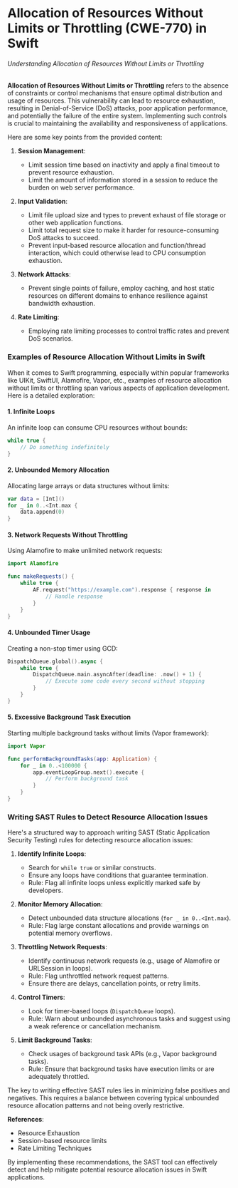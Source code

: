 # Allocation of Resources Without Limits or Throttling (CWE-770) in Swift

###### Understanding Allocation of Resources Without Limits or Throttling

**Allocation of Resources Without Limits or Throttling** refers to the absence of constraints or control mechanisms that ensure optimal distribution and usage of resources. This vulnerability can lead to resource exhaustion, resulting in Denial-of-Service (DoS) attacks, poor application performance, and potentially the failure of the entire system. Implementing such controls is crucial to maintaining the availability and responsiveness of applications.

Here are some key points from the provided content:

1. **Session Management**:
   - Limit session time based on inactivity and apply a final timeout to prevent resource exhaustion.
   - Limit the amount of information stored in a session to reduce the burden on web server performance.

2. **Input Validation**:
   - Limit file upload size and types to prevent exhaust of file storage or other web application functions.
   - Limit total request size to make it harder for resource-consuming DoS attacks to succeed.
   - Prevent input-based resource allocation and function/thread interaction, which could otherwise lead to CPU consumption exhaustion.

3. **Network Attacks**:
   - Prevent single points of failure, employ caching, and host static resources on different domains to enhance resilience against bandwidth exhaustion.

4. **Rate Limiting**:
   - Employing rate limiting processes to control traffic rates and prevent DoS scenarios.

### Examples of Resource Allocation Without Limits in Swift

When it comes to Swift programming, especially within popular frameworks like UIKit, SwiftUI, Alamofire, Vapor, etc., examples of resource allocation without limits or throttling span various aspects of application development. Here is a detailed exploration:

#### 1. **Infinite Loops**
An infinite loop can consume CPU resources without bounds:
```swift
while true {
    // Do something indefinitely
}
```

#### 2. **Unbounded Memory Allocation**
Allocating large arrays or data structures without limits:
```swift
var data = [Int]()
for _ in 0..<Int.max {
    data.append(0)
}
```

#### 3. **Network Requests Without Throttling**
Using Alamofire to make unlimited network requests:
```swift
import Alamofire

func makeRequests() {
    while true {
        AF.request("https://example.com").response { response in
            // Handle response
        }
    }
}
```

#### 4. **Unbounded Timer Usage**
Creating a non-stop timer using GCD:
```swift
DispatchQueue.global().async {
    while true {
        DispatchQueue.main.asyncAfter(deadline: .now() + 1) {
            // Execute some code every second without stopping
        }
    }
}
```

#### 5. **Excessive Background Task Execution**
Starting multiple background tasks without limits (Vapor framework):
```swift
import Vapor

func performBackgroundTasks(app: Application) {
    for _ in 0..<100000 {
        app.eventLoopGroup.next().execute {
            // Perform background task
        }
    }
}
```

### Writing SAST Rules to Detect Resource Allocation Issues

Here's a structured way to approach writing SAST (Static Application Security Testing) rules for detecting resource allocation issues:

1. **Identify Infinite Loops**:
   - Search for `while true` or similar constructs.
   - Ensure any loops have conditions that guarantee termination.
   - Rule: Flag all infinite loops unless explicitly marked safe by developers.

2. **Monitor Memory Allocation**:
   - Detect unbounded data structure allocations (`for _ in 0..<Int.max`).
   - Rule: Flag large constant allocations and provide warnings on potential memory overflows.

3. **Throttling Network Requests**:
   - Identify continuous network requests (e.g., usage of Alamofire or URLSession in loops).
   - Rule: Flag unthrottled network request patterns.
   - Ensure there are delays, cancellation points, or retry limits.

4. **Control Timers**:
   - Look for timer-based loops (`DispatchQueue` loops).
   - Rule: Warn about unbounded asynchronous tasks and suggest using a weak reference or cancellation mechanism.

5. **Limit Background Tasks**:
   - Check usages of background task APIs (e.g., Vapor background tasks).
   - Rule: Ensure that background tasks have execution limits or are adequately throttled.

The key to writing effective SAST rules lies in minimizing false positives and negatives. This requires a balance between covering typical unbounded resource allocation patterns and not being overly restrictive.

**References**:
- Resource Exhaustion 
- Session-based resource limits 
- Rate Limiting Techniques 

By implementing these recommendations, the SAST tool can effectively detect and help mitigate potential resource allocation issues in Swift applications.